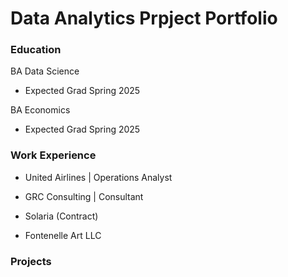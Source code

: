 # Data Analytics Prpject Portfolio

### Education

BA Data Science
* Expected Grad Spring 2025

BA Economics
* Expected Grad Spring 2025

### Work Experience
* United Airlines | Operations Analyst

* GRC Consulting | Consultant

* Solaria (Contract)

* Fontenelle Art LLC

### Projects

